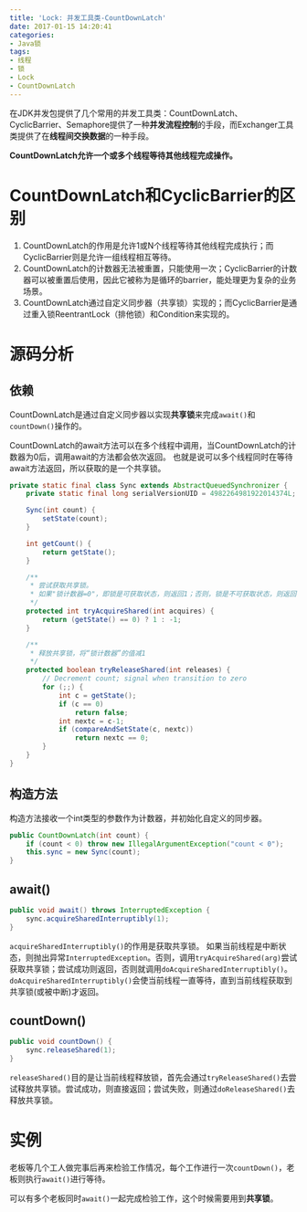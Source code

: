 ```yaml
---
title: 'Lock: 并发工具类-CountDownLatch'
date: 2017-01-15 14:20:41
categories:
- Java锁
tags:
- 线程
- 锁
- Lock
- CountDownLatch
---
```


在JDK并发包提供了几个常用的并发工具类：CountDownLatch、CyclicBarrier、Semaphore提供了一种**并发流程控制**的手段，而Exchanger工具类提供了在**线程间交换数据**的一种手段。

**CountDownLatch允许一个或多个线程等待其他线程完成操作。**

# CountDownLatch和CyclicBarrier的区别
1. CountDownLatch的作用是允许1或N个线程等待其他线程完成执行；而CyclicBarrier则是允许一组线程相互等待。
2. CountDownLatch的计数器无法被重置，只能使用一次；CyclicBarrier的计数器可以被重置后使用，因此它被称为是循环的barrier，能处理更为复杂的业务场景。
3. CountDownLatch通过自定义同步器（共享锁）实现的；而CyclicBarrier是通过重入锁ReentrantLock（排他锁）和Condition来实现的。


# 源码分析
## 依赖
CountDownLatch是通过自定义同步器以实现**共享锁**来完成`await()`和`countDown()`操作的。

CountDownLatch的await方法可以在多个线程中调用，当CountDownLatch的计数器为0后，调用await的方法都会依次返回。 也就是说可以多个线程同时在等待await方法返回，所以获取的是一个共享锁。

```java
private static final class Sync extends AbstractQueuedSynchronizer {
    private static final long serialVersionUID = 4982264981922014374L;

    Sync(int count) {
        setState(count);
    }

    int getCount() {
        return getState();
    }

	/**
     * 尝试获取共享锁。
     * 如果"锁计数器=0"，即锁是可获取状态，则返回1；否则，锁是不可获取状态，则返回-1。
     */
    protected int tryAcquireShared(int acquires) {
        return (getState() == 0) ? 1 : -1;
    }

	/**
     * 释放共享锁，将“锁计数器”的值减1
     */
    protected boolean tryReleaseShared(int releases) {
        // Decrement count; signal when transition to zero
        for (;;) {
            int c = getState();
            if (c == 0)
                return false;
            int nextc = c-1;
            if (compareAndSetState(c, nextc))
                return nextc == 0;
        }
    }
}
```

## 构造方法
构造方法接收一个int类型的参数作为计数器，并初始化自定义的同步器。
```java
public CountDownLatch(int count) {
    if (count < 0) throw new IllegalArgumentException("count < 0");
    this.sync = new Sync(count);
}
```

## await()
```java
public void await() throws InterruptedException {
    sync.acquireSharedInterruptibly(1);
}
```
`acquireSharedInterruptibly()`的作用是获取共享锁。
如果当前线程是中断状态，则抛出异常`InterruptedException`。否则，调用`tryAcquireShared(arg)`尝试获取共享锁；尝试成功则返回，否则就调用`doAcquireSharedInterruptibly()`。`doAcquireSharedInterruptibly()`会使当前线程一直等待，直到当前线程获取到共享锁(或被中断)才返回。

## countDown()
```java
public void countDown() {
    sync.releaseShared(1);
}
```
`releaseShared()`目的是让当前线程释放锁，首先会通过`tryReleaseShared()`去尝试释放共享锁。尝试成功，则直接返回；尝试失败，则通过`doReleaseShared()`去释放共享锁。

# 实例
老板等几个工人做完事后再来检验工作情况，每个工作进行一次`countDown()`，老板则执行`await()`进行等待。

可以有多个老板同时`await()`一起完成检验工作，这个时候需要用到**共享锁**。